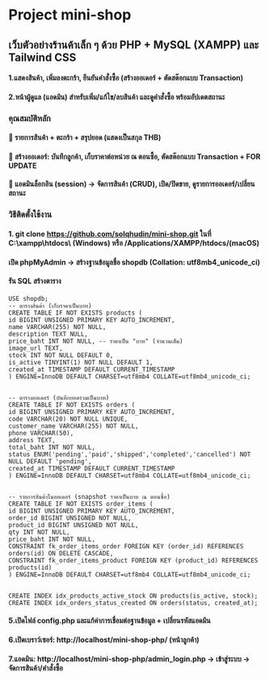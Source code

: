 # Project mini-shop
## เว็บตัวอย่างร้านค้าเล็ก ๆ ด้วย PHP + MySQL (XAMPP) และ Tailwind CSS
#### 1.แสดงสินค้า, เพิ่มลงตะกร้า, ยืนยันคำสั่งซื้อ (สร้างออเดอร์ + ตัดสต๊อกแบบ Transaction)
#### 2.หน้าผู้ดูแล (แอดมิน) สำหรับเพิ่ม/แก้ไข/ลบสินค้า และดูคำสั่งซื้อ พร้อมอัปเดตสถานะ

### คุณสมบัติหลัก
#### 🛒 รายการสินค้า + ตะกร้า + สรุปยอด (แสดงเป็นสกุล THB)
#### 🧾 สร้างออเดอร์: บันทึกลูกค้า, เก็บราคาต่อหน่วย ณ ตอนซื้อ, ตัดสต๊อกแบบ Transaction + FOR UPDATE
#### 🔐 แอดมินล็อกอิน (session) → จัดการสินค้า (CRUD), เปิด/ปิดขาย, ดูรายการออเดอร์/เปลี่ยนสถานะ

### วิธีติดตั้งใช้งาน
#### 1. git clone https://github.com/solqhudin/mini-shop.git ในที่ C:\xampp\htdocs\ (Windows) หรือ /Applications/XAMPP/htdocs/(macOS)
#### เปิด phpMyAdmin → สร้างฐานข้อมูลชื่อ shopdb (Collation: utf8mb4_unicode_ci)
#### รัน SQL สร้างตาราง 

    USE shopdb;
    -- ตารางสินค้า (เก็บราคาเป็นบาท)
    CREATE TABLE IF NOT EXISTS products (
    id BIGINT UNSIGNED PRIMARY KEY AUTO_INCREMENT,
    name VARCHAR(255) NOT NULL,
    description TEXT NULL,
    price_baht INT NOT NULL, -- ราคาเป็น "บาท" (จำนวนเต็ม)
    image_url TEXT,
    stock INT NOT NULL DEFAULT 0,
    is_active TINYINT(1) NOT NULL DEFAULT 1,
    created_at TIMESTAMP DEFAULT CURRENT_TIMESTAMP
    ) ENGINE=InnoDB DEFAULT CHARSET=utf8mb4 COLLATE=utf8mb4_unicode_ci;


    -- ตารางออเดอร์ (บันทึกยอดรวมเป็นบาท)
    CREATE TABLE IF NOT EXISTS orders (
    id BIGINT UNSIGNED PRIMARY KEY AUTO_INCREMENT,
    code VARCHAR(20) NOT NULL UNIQUE,
    customer_name VARCHAR(255) NOT NULL,
    phone VARCHAR(50),
    address TEXT,
    total_baht INT NOT NULL,
    status ENUM('pending','paid','shipped','completed','cancelled') NOT NULL DEFAULT 'pending',
    created_at TIMESTAMP DEFAULT CURRENT_TIMESTAMP
    ) ENGINE=InnoDB DEFAULT CHARSET=utf8mb4 COLLATE=utf8mb4_unicode_ci;


    -- รายการสินค้าในออเดอร์ (snapshot ราคาเป็นบาท ณ ตอนซื้อ)
    CREATE TABLE IF NOT EXISTS order_items (
    id BIGINT UNSIGNED PRIMARY KEY AUTO_INCREMENT,
    order_id BIGINT UNSIGNED NOT NULL,
    product_id BIGINT UNSIGNED NOT NULL,
    qty INT NOT NULL,
    price_baht INT NOT NULL,
    CONSTRAINT fk_order_items_order FOREIGN KEY (order_id) REFERENCES orders(id) ON DELETE CASCADE,
    CONSTRAINT fk_order_items_product FOREIGN KEY (product_id) REFERENCES products(id)
    ) ENGINE=InnoDB DEFAULT CHARSET=utf8mb4 COLLATE=utf8mb4_unicode_ci;


    CREATE INDEX idx_products_active_stock ON products(is_active, stock);
    CREATE INDEX idx_orders_status_created ON orders(status, created_at);

#### 5.เปิดไฟล์ config.php และแก้ค่าการเชื่อมต่อฐานข้อมูล + เปลี่ยนรหัสแอดมิน
#### 6.เปิดเบราว์เซอร์: http://localhost/mini-shop-php/ (หน้าลูกค้า)
#### 7.แอดมิน: http://localhost/mini-shop-php/admin_login.php → เข้าสู่ระบบ → จัดการสินค้า/คำสั่งซื้อ
